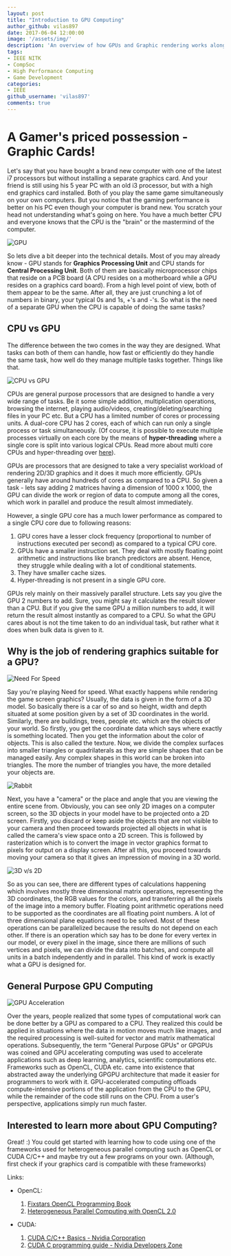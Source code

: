 ```yaml
---
layout: post
title: "Introduction to GPU Computing"
author_github: vilas897
date: 2017-06-04 12:00:00
image: '/assets/img/'
description: 'An overview of how GPUs and Graphic rendering works along with an introduction to GPGPUs'
tags:
- IEEE NITK
- CompSoc
- High Performance Computing
- Game Development
categories:
- IEEE
github_username: 'vilas897'
comments: true
---
```

# A Gamer's priced possession - Graphic Cards!

Let's say that you have bought a brand new computer with one of the latest i7 processors but without installing a separate graphics card. And your friend is still using his 5 year PC with an old i3 processor, but with a high end graphics card installed. Both of you play the same game simultaneously on your own computers. But you notice that the gaming performance is better on his PC even though your computer is brand new. You scratch your head not understanding what's going on here. You have a much better CPU and everyone knows that the CPU is the "brain" or the mastermind of the computer.

![GPU](/blog/assets/img/introduction_to_gpu_computing/gpu.jpg)

So lets dive a bit deeper into the technical details. Most of you may already know - GPU stands for **Graphics Processing Unit** and CPU stands for **Central Processing Unit**. Both of them are basically microprocessor chips that reside on a PCB board (A CPU resides on a motherboard while a GPU resides on a graphics card board). From a high level point of view, both of them appear to be the same. After all, they are just crunching a lot of numbers in binary, your typical 0s and 1s, +'s and -'s. So what is the need of a separate GPU when the CPU is capable of doing the same tasks?

## CPU vs GPU

The difference between the two comes in the way they are designed. What tasks can both of them can handle, how fast or efficiently do they handle the same task, how well do they manage multiple tasks together. Things like that.

![CPU vs GPU](/blog/assets/img/introduction_to_gpu_computing/cpu_vs_gpu.png)

CPUs are general purpose processors that are designed to handle a very wide range of tasks. Be it some simple addition, multiplication operations, browsing the internet, playing audio/videos, creating/deleting/searching files in your PC etc. But a CPU has a limited number of cores or processing units. A dual-core CPU has 2 cores, each of which can run only a single process or task simultaneously. (Of course, it is possible to execute multiple processes virtually on each core by the means of **hyper-threading** where a single core is split into various logical CPUs. Read more about multi core CPUs and hyper-threading over [here](https://www.howtogeek.com/194756/cpu-basics-multiple-cpus-cores-and-hyper-threading-explained/)).

GPUs are processors that are designed to take a very specialist workload of rendering 2D/3D graphics and it does it much more efficiently. GPUs generally have around hundreds of cores as compared to a CPU. So given a task - lets say adding 2 matrices having a dimension of 1000 x 1000, the GPU can divide the work or region of data to compute among all the cores, which work in parallel and produce the result almost immediately.

However, a single GPU core has a much lower performance as compared to a single CPU core due to following reasons:
1. GPU cores have a lesser clock frequency (proportional to number of instructions executed per second) as compared to a typical CPU core.
2. GPUs have a smaller instruction set. They deal with mostly floating point arithmetic and instructions like branch predictors are absent. Hence, they struggle while dealing with a lot of conditional statements.
3. They have smaller cache sizes.
4. Hyper-threading is not present in a single GPU core.

GPUs rely mainly on their massively parallel structure. Lets say you give the GPU 2 numbers to add. Sure, you might say it calculates the result slower than a CPU. But if you give the same GPU a million numbers to add, it will return the result almost instantly as compared to a CPU. So what the GPU cares about is not the time taken to do an individual task, but rather what it does when bulk data is given to it.  

## Why is the job of rendering graphics suitable for a GPU?

![Need For Speed](/blog/assets/img/introduction_to_gpu_computing/nfs.jpg)

 Say you're playing Need for speed. What exactly happens while rendering the game screen graphics? Usually, the data is given in the form of a 3D model. So basically there is a car of so and so height, width and depth situated at some position given by a set of 3D coordinates in the world. Similarly, there are buildings, trees, people etc. which are the objects of your world. So firstly, you get the coordinate data which says where exactly is something located. Then you get the information about the color of objects. This is also called the texture. Now, we divide the complex surfaces into smaller triangles or quadrilaterals as they are simple shapes that can be managed easily. Any complex shapes in this world can be broken into triangles. The more the number of triangles you have, the more detailed your objects are.

![Rabbit](/blog/assets/img/introduction_to_gpu_computing/rabbit.png)

 Next, you have a "camera" or the place and angle that you are viewing the entire scene from. Obviously, you can see only 2D images on a computer screen, so the 3D objects in your model have to be projected onto a 2D screen. Firstly, you discard or keep aside the objects that are not visible to your camera and then proceed towards projected all objects in what is called the camera's view space onto a 2D screen. This is followed by rasterization which is to convert the image in vector graphics format to pixels for output on a display screen. After all this, you proceed towards moving your camera so that it gives an impression of moving in a 3D world.

![3D v/s 2D](/blog/assets/img/introduction_to_gpu_computing/3d_2d.png)

So as you can see, there are different types of calculations happening which involves mostly three dimensional matrix operations, representing the 3D coordinates, the RGB values for the colors, and transferring all the pixels of the image into a memory buffer. Floating point arithmetic operations need to be supported as the coordinates are all floating point numbers. A lot of three dimensional plane equations need to be solved. Most of these operations can be parallelized because the results do not depend on each other. If there is an operation which say has to be done for every vertex in our model, or every pixel in the image, since there are millions of such vertices and pixels, we can divide the data into batches, and compute all units in a batch independently and in parallel. This kind of work is exactly what a GPU is designed for.

## General Purpose GPU Computing

![GPU Acceleration](/blog/assets/img/introduction_to_gpu_computing/gpu_accel.png)

Over the years, people realized that some types of computational work can be done better by a GPU as compared to a CPU. They realized this could be applied in situations where the data in motion moves much like images, and the required processing is well-suited for vector and matrix mathematical operations. Subsequently, the term "General Purpose GPUs" or GPGPUs was coined and GPU accelerating computing was used to accelerate applications such as deep learning, analytics, scientific computations etc. Frameworks such as OpenCL, CUDA etc. came into existence that abstracted away the underlying GPGPU architecture that made it easier for programmers to work with it. GPU-accelerated computing offloads compute-intensive portions of the application from the CPU to the GPU, while the remainder of the code still runs on the CPU. From a user's perspective, applications simply run much faster.

## Interested to learn more about GPU Computing?

Great! :) You could get started with learning how to code using one of the frameworks used for heterogeneous parallel computing such as OpenCL or CUDA C/C++ and maybe try out a few programs on your own. (Although, first check if your graphics card is compatible with these frameworks)

Links:
* OpenCL:
    1. [Fixstars OpenCL Programming Book](https://www.fixstars.com/en/opencl/book/)
    2. [Heterogeneous Parallel Computing with OpenCL 2.0](http://www.dahlan.id/files/ebooks2/2015%203rd%20Heterogeneous%20Computing%20with%20OpenCL%202.0.pdf)

* CUDA:
    1. [CUDA C/C++ Basics - Nvidia Corporation](http://www.nvidia.com/docs/io/116711/sc11-cuda-c-basics.pdf)
    2. [CUDA C programming guide - Nvidia Developers Zone](http://docs.nvidia.com/cuda/cuda-c-programming-guide/#axzz4j3ZskSHg)

